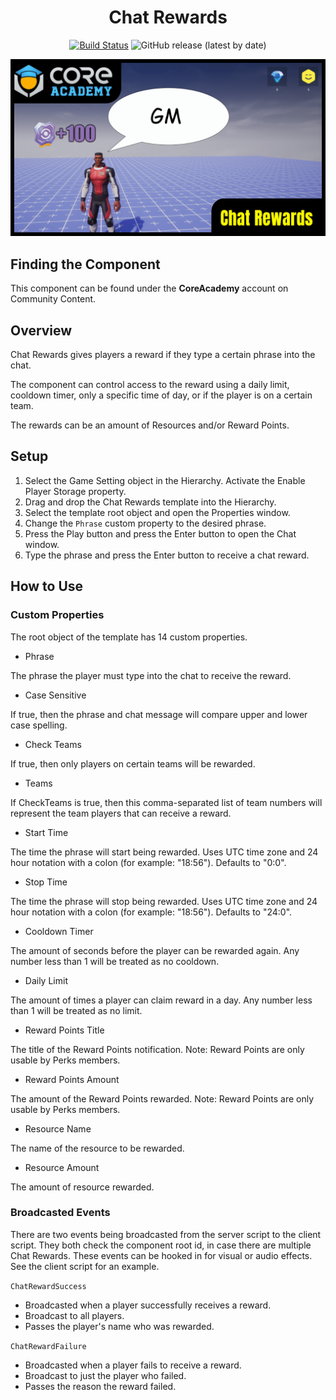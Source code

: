 <div align="center">

# Chat Rewards

[![Build Status](https://github.com/ManticoreGamesInc/CC-Chat-Rewards/workflows/CI/badge.svg)](https://github.com/ManticoreGamesInc/CC-Weapon-Spawner/actions/workflows/ci.yml?query=workflow%3ACI%29)
![GitHub release (latest by date)](https://img.shields.io/github/v/release/ManticoreGamesInc/CC-Chat-Rewards?style=plastic)

![Preview](/Screenshots/Chat_Rewards.png)

</div>

## Finding the Component

This component can be found under the **CoreAcademy** account on Community Content.

## Overview

Chat Rewards gives players a reward if they type a certain phrase into the chat.

The component can control access to the reward using a daily limit, cooldown timer, only a specific time of day, or if the player is on a certain team.

The rewards can be an amount of Resources and/or Reward Points.

## Setup

1) Select the Game Setting object in the Hierarchy. Activate the Enable Player Storage property.
2) Drag and drop the Chat Rewards template into the Hierarchy.
3) Select the template root object and open the Properties window.
4) Change the `Phrase` custom property to the desired phrase.
5) Press the Play button and press the Enter button to open the Chat window.
6) Type the phrase and press the Enter button to receive a chat reward.

## How to Use

### Custom Properties

The root object of the template has 14 custom properties.

- Phrase

The phrase the player must type into the chat to receive the reward.

- Case Sensitive

If true, then the phrase and chat message will compare upper and lower case spelling.

- Check Teams

If true, then only players on certain teams will be rewarded.

- Teams

If CheckTeams is true, then this comma-separated list of team numbers will represent the team players that can receive a reward.

- Start Time

The time the phrase will start being rewarded. Uses UTC time zone and 24 hour notation with a colon (for example: "18:56"). Defaults to "0:0".

- Stop Time

The time the phrase will stop being rewarded. Uses UTC time zone and 24 hour notation with a colon (for example: "18:56"). Defaults to "24:0".

- Cooldown Timer

The amount of seconds before the player can be rewarded again. Any number less than 1 will be treated as no cooldown.

- Daily Limit

The amount of times a player can claim reward in a day. Any number less than 1 will be treated as no limit.

- Reward Points Title

The title of the Reward Points notification. Note: Reward Points are only usable by Perks members.

- Reward Points Amount

The amount of the Reward Points rewarded. Note: Reward Points are only usable by Perks members.

- Resource Name

The name of the resource to be rewarded.

- Resource Amount

The amount of resource rewarded.

### Broadcasted Events

There are two events being broadcasted from the server script to the client script.
They both check the component root id, in case there are multiple Chat Rewards.
These events can be hooked in for visual or audio effects. See the client script for an example.

`ChatRewardSuccess`
- Broadcasted when a player successfully receives a reward.
- Broadcast to all players.
- Passes the player's name who was rewarded.

`ChatRewardFailure`
- Broadcasted when a player fails to receive a reward.
- Broadcast to just the player who failed.
- Passes the reason the reward failed.
